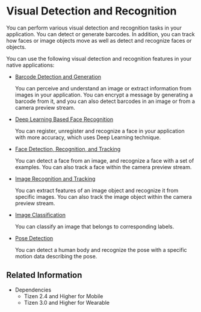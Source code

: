 # Visual Detection and Recognition

You can perform various visual detection and recognition tasks in your application. You can detect or generate barcodes. In addition, you can track how faces or image objects move as well as detect and recognize faces or objects.

You can use the following visual detection and recognition features in your native applications:

- [Barcode Detection and Generation](image-barcode.md)
  
  You can perceive and understand an image or extract information from images in your application. You can encrypt a message by generating a barcode from it, and you can also detect barcodes in an image or from a camera preview stream.

- [Deep Learning Based Face Recognition](face-recognition.md)

  You can register, unregister and recognize a face in your application with more accuracy, which uses Deep Learning technique.

- [Face Detection, Recognition, and Tracking](face-detection.md)

  You can detect a face from an image, and recognize a face with a set of examples. You can also track a face within the camera preview stream.

- [Image Recognition and Tracking](image-recognition.md)
  
  You can extract features of an image object and recognize it from specific images. You can also track the image object within the camera preview stream.

- [Image Classification](image-classification.md)
  
  You can classify an image that belongs to corresponding labels.

- [Pose Detection](pose-detection.md)
  
  You can detect a human body and recognize the pose with a specific motion data describing the pose.

## Related Information

- Dependencies
  - Tizen 2.4 and Higher for Mobile
  - Tizen 3.0 and Higher for Wearable

